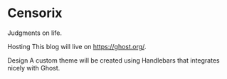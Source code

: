 # Censorix

Judgments on life.

Hosting
This blog will live on https://ghost.org/.

Design
A custom theme will be created using Handlebars that integrates nicely with Ghost.

